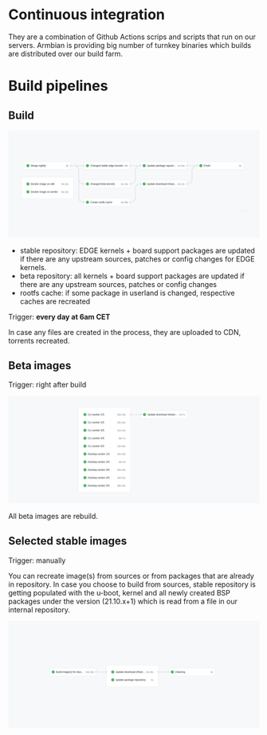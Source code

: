 # Continuous integration

They are a combination of Github Actions scrips and scripts that run on our servers. Armbian is providing big number of turnkey binaries which builds are distributed over our build farm.

# Build pipelines

## Build 

![kanban screenshot](images/nightly-edge-build.png)

- stable repository: EDGE kernels + board support packages are updated if there are any upstream sources, patches or config changes for EDGE kernels.
- beta repository:  all kernels + board support packages are updated if there are any upstream sources, patches or config changes
- rootfs cache: if some package in userland is changed, respective caches are recreated

Trigger: **every day at 6am CET**

In case any files are created in the process, they are uploaded to CDN, torrents recreated.

## Beta images

Trigger: right after build

![kanban screenshot](images/beta-images.png)

All beta images are rebuild.

## Selected stable images

Trigger: manually

You can recreate image(s) from sources or from packages that are already in repository. In case you choose to build from sources, stable repository is getting 
populated with the u-boot, kernel and all newly created BSP packages under the version (21.10.x+1) which is read from a file in our internal repository. 

![kanban screenshot](images/selected-images.png)
